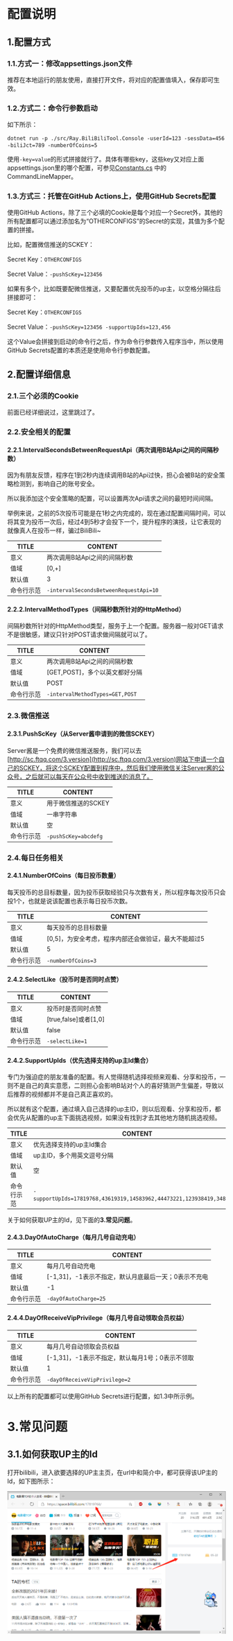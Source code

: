 # 配置说明

## 1.配置方式

### 1.1.方式一：修改appsettings.json文件
推荐在本地运行的朋友使用，直接打开文件，将对应的配置值填入，保存即可生效。
### 1.2.方式二：命令行参数启动
如下所示：

```
dotnet run -p ./src/Ray.BiliBiliTool.Console -userId=123 -sessData=456 -biliJct=789 -numberOfCoins=5
```

使用`-key=value`的形式拼接就行了。具体有哪些key，这些key又对应上面appsettings.json里的哪个配置，可参见[Constants.cs](https://github.com/RayWangQvQ/BiliBiliTool/blob/main/src/Ray.BiliBiliTool.Config/Constants.cs) 中的CommandLineMapper。

### 1.3.方式三：托管在GitHub Actions上，使用GitHub Secrets配置

使用GitHub Actions，除了三个必填的Cookie是每个对应一个Secret外，其他的所有配置都可以通过添加名为“OTHERCONFIGS”的Secret的实现，其值为多个配置的拼接。

比如，配置微信推送的SCKEY：

Secret Key：`OTHERCONFIGS`

Secret Value：`-pushScKey=123456`

如果有多个，比如既要配微信推送，又要配置优先投币的up主，以空格分隔往后拼接即可：

Secret Key：`OTHERCONFIGS`

Secret Value：`-pushScKey=123456 -supportUpIds=123,456`

这个Value会拼接到启动的命令行之后，作为命令行参数传入程序当中，所以使用GitHub Secrets配置的本质还是使用命令行参数配置。

## 2.配置详细信息

### 2.1.三个必须的Cookie
前面已经详细说过，这里跳过了。

### 2.2.安全相关的配置

#### 2.2.1.IntervalSecondsBetweenRequestApi（两次调用B站Api之间的间隔秒数）
因为有朋友反馈，程序在1到2秒内连续调用B站的Api过快，担心会被B站的安全策略检测到，影响自己的账号安全。

所以我添加这个安全策略的配置，可以设置两次Api请求之间的最短时间间隔。

举例来说，之前的5次投币可能是在1秒之内完成的，现在通过配置间隔时间，可以将其变为投币一次后，经过4到5秒才会投下一个，提升程序的演技，让它表现的就像真人在投币一样，骗过BiliBili~ 

|   TITLE   | CONTENT   |
| ---------- | -------------- |
| 意义 | 两次调用B站Api之间的间隔秒数 |
| 值域   | [0,+] |
| 默认值   | 3 |
| 命令行示范   | `-intervalSecondsBetweenRequestApi=10` |


#### 2.2.2.IntervalMethodTypes（间隔秒数所针对的HttpMethod）
间隔秒数所针对的HttpMethod类型，服务于上一个配置。服务器一般对GET请求不是很敏感，建议只针对POST请求做间隔就可以了。

|   TITLE   | CONTENT   |
| ---------- | -------------- |
| 意义 | 两次调用B站Api之间的间隔秒数 |
| 值域   | [GET,POST]，多个以英文都好分隔 |
| 默认值   | POST |
| 命令行示范   | `-intervalMethodTypes=GET,POST` |

### 2.3.微信推送

#### 2.3.1.PushScKey（从Server酱申请到的微信SCKEY）
Server酱是一个免费的微信推送服务，我们可以去[http://sc.ftqq.com/3.version](http://sc.ftqq.com/3.version)网站下申请一个自己的SCKEY，将这个SCKEY配置到程序中，然后我们使用微信关注Server酱的公众号，之后就可以每天在公众号中收到推送的消息了。

|   TITLE   | CONTENT   |
| ---------- | -------------- |
| 意义 | 用于微信推送的SCKEY |
| 值域   | 一串字符串 |
| 默认值   | 空 |
| 命令行示范   | `-pushScKey=abcdefg` |

### 2.4.每日任务相关
#### 2.4.1.NumberOfCoins（每日投币数量）
每天投币的总目标数量，因为投币获取经验只与次数有关，所以程序每次投币只会投1个，也就是说该配置也表示每日投币次数。

|   TITLE   | CONTENT   |
| ---------- | -------------- |
| 意义 | 每天投币的总目标数量 |
| 值域   | [0,5]，为安全考虑，程序内部还会做验证，最大不能超过5 |
| 默认值   | 5 |
| 命令行示范   | `-numberOfCoins=3` |

#### 2.4.2.SelectLike（投币时是否同时点赞）

|   TITLE   | CONTENT   |
| ---------- | -------------- |
| 意义 | 投币时是否同时点赞 |
| 值域   | [true,false]或者[1,0] |
| 默认值   | false |
| 命令行示范   | `-selectLike=1` |

#### 2.4.2.SupportUpIds（优先选择支持的up主Id集合）
专门为强迫症的朋友准备的配置。有人觉得随机选择视频来观看、分享和投币，一则不是自己的真实意愿，二则担心会影响B站对个人的喜好猜测产生偏差，导致以后推荐的视频都并不是自己真正喜欢的。

所以就有这个配置，通过填入自己选择的up主ID，则以后观看、分享和投币，都会优先从配置的up主下面挑选视频，如果没有找到才去其他地方随机挑选视频。


|   TITLE   | CONTENT   |
| ---------- | -------------- |
| 意义 | 优先选择支持的up主Id集合 |
| 值域   | up主ID，多个用英文逗号分隔 |
| 默认值   | 空 |
| 命令行示范   | `-supportUpIds=17819768,43619319,14583962,44473221,123938419,34858100` |

关于如何获取UP主的Id，见下面的**3.常见问题**。

#### 2.4.3.DayOfAutoCharge（每月几号自动充电）

|   TITLE   | CONTENT   |
| ---------- | -------------- |
| 意义 | 每月几号自动充电 |
| 值域   | [-1,31]，-1表示不指定，默认月底最后一天；0表示不充电 |
| 默认值   | -1 |
| 命令行示范   | `-dayOfAutoCharge=25` |

#### 2.4.4.DayOfReceiveVipPrivilege（每月几号自动领取会员权益）

|   TITLE   | CONTENT   |
| ---------- | -------------- |
| 意义 | 每月几号自动领取会员权益 |
| 值域   | [-1,31]，-1表示不指定，默认每月1号；0表示不领取 |
| 默认值   | 1 |
| 命令行示范   | `-dayOfReceiveVipPrivilege=2` |

以上所有的配置都可以使用GitHub Secrets进行配置，如1.3中所示例。

# 3.常见问题

## 3.1.如何获取UP主的Id
打开bilibili，进入欲要选择的UP主主页，在url中和简介中，都可获得该UP主的Id，如下图所示：

![UpId](/imgs/get-up-id.png)
